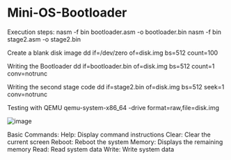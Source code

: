 # Mini-OS-Bootloader

Execution steps:
nasm -f bin bootloader.asm -o bootloader.bin
nasm -f bin stage2.asm -o stage2.bin

Create a blank disk image
dd if=/dev/zero of=disk.img bs=512 count=100

Writing the Bootloader
dd if=bootloader.bin of=disk.img bs=512 count=1 conv=notrunc

Writing the second stage code
dd if=stage2.bin of=disk.img bs=512 seek=1 conv=notrunc

Testing with QEMU
qemu-system-x86_64 -drive format=raw,file=disk.img

![image](https://github.com/user-attachments/assets/95140a68-0e66-4f2e-b947-b9c96b4fc74f)

Basic Commands:
Help: Display command instructions
Clear: Clear the current screen
Reboot: Reboot the system
Memory: Displays the remaining memory
Read: Read system data
Write: Write system data
